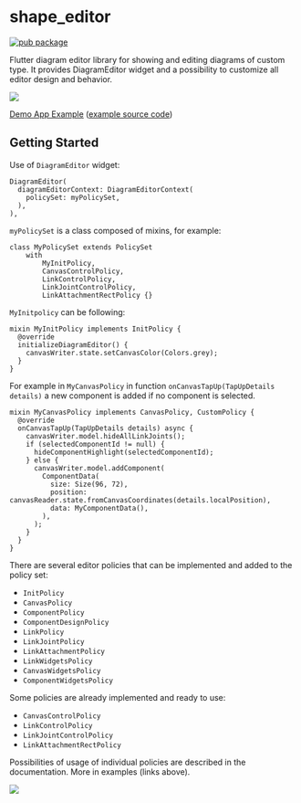 # shape_editor

[![pub package](https://img.shields.io/pub/v/diagram_editor.svg)](https://pub.dev/packages/diagram_editor)

Flutter diagram editor library for showing and editing diagrams of custom type. It provides DiagramEditor widget and a possibility to customize all editor design and behavior.

<img src="https://user-images.githubusercontent.com/20387953/114435850-f1f20f00-9bc4-11eb-8d97-a16c40c326cb.png">

[Demo App Example](https://arokip.github.io/fdl_demo_app) ([example source code](https://github.com/Arokip/fdl_demo_app))


## Getting Started

Use of `DiagramEditor` widget:

```
DiagramEditor(
  diagramEditorContext: DiagramEditorContext(
    policySet: myPolicySet,
  ),
),
```

`myPolicySet` is a class composed of mixins, for example:

```
class MyPolicySet extends PolicySet
    with
        MyInitPolicy,
        CanvasControlPolicy,
        LinkControlPolicy,
        LinkJointControlPolicy,
        LinkAttachmentRectPolicy {}
```

`MyInitpolicy` can be following:

```
mixin MyInitPolicy implements InitPolicy {
  @override
  initializeDiagramEditor() {
    canvasWriter.state.setCanvasColor(Colors.grey);
  }
}
```

For example in `MyCanvasPolicy` in function `onCanvasTapUp(TapUpDetails details)` a new component is added if no component is selected.

```
mixin MyCanvasPolicy implements CanvasPolicy, CustomPolicy {
  @override
  onCanvasTapUp(TapUpDetails details) async {
    canvasWriter.model.hideAllLinkJoints();
    if (selectedComponentId != null) {
      hideComponentHighlight(selectedComponentId);
    } else {
      canvasWriter.model.addComponent(
        ComponentData(
          size: Size(96, 72),
          position: canvasReader.state.fromCanvasCoordinates(details.localPosition),
          data: MyComponentData(),
        ),
      );
    }
  }
}
```

There are several editor policies that can be implemented and added to the policy set:
- `InitPolicy`
- `CanvasPolicy`
- `ComponentPolicy`
- `ComponentDesignPolicy`
- `LinkPolicy`
- `LinkJointPolicy`
- `LinkAttachmentPolicy`
- `LinkWidgetsPolicy`
- `CanvasWidgetsPolicy`
- `ComponentWidgetsPolicy`

Some policies are already implemented and ready to use:
- `CanvasControlPolicy`
- `LinkControlPolicy`
- `LinkJointControlPolicy`
- `LinkAttachmentRectPolicy`

Possibilities of usage of individual policies are described in the documentation.
More in examples (links above).

<img src="https://user-images.githubusercontent.com/20387953/115140531-1bcd8a80-a038-11eb-8c67-d960a92666c2.gif">
